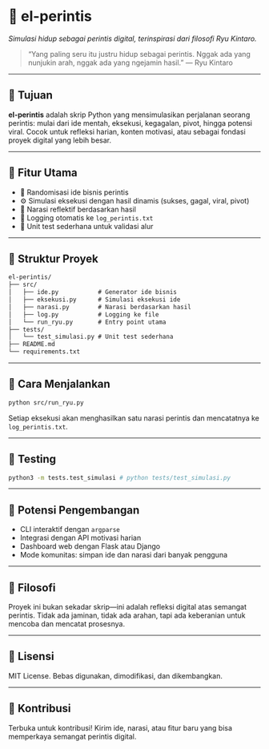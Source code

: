 # 🚀 el-perintis

_Simulasi hidup sebagai perintis digital, terinspirasi dari filosofi Ryu Kintaro._

> “Yang paling seru itu justru hidup sebagai perintis. Nggak ada yang nunjukin arah, nggak ada yang ngejamin hasil.” — Ryu Kintaro

---

## 🎯 Tujuan

**el-perintis** adalah skrip Python yang mensimulasikan perjalanan seorang perintis: mulai dari ide mentah, eksekusi, kegagalan, pivot, hingga potensi viral. Cocok untuk refleksi harian, konten motivasi, atau sebagai fondasi proyek digital yang lebih besar.

---

## 🧩 Fitur Utama

- 🔀 Randomisasi ide bisnis perintis
- ⚙️ Simulasi eksekusi dengan hasil dinamis (sukses, gagal, viral, pivot)
- 📖 Narasi reflektif berdasarkan hasil
- 📝 Logging otomatis ke `log_perintis.txt`
- 🧪 Unit test sederhana untuk validasi alur

---

## 📁 Struktur Proyek

```txt
el-perintis/
├── src/
│   ├── ide.py           # Generator ide bisnis
│   ├── eksekusi.py      # Simulasi eksekusi ide
│   ├── narasi.py        # Narasi berdasarkan hasil
│   ├── log.py           # Logging ke file
│   └── run_ryu.py       # Entry point utama
├── tests/
│   └── test_simulasi.py # Unit test sederhana
├── README.md
└── requirements.txt
```

---

## 🚀 Cara Menjalankan

```bash
python src/run_ryu.py
```

Setiap eksekusi akan menghasilkan satu narasi perintis dan mencatatnya ke `log_perintis.txt`.

---

## 🧪 Testing

```bash
python3 -m tests.test_simulasi # python tests/test_simulasi.py
```

---

## 🔮 Potensi Pengembangan

- CLI interaktif dengan `argparse`
- Integrasi dengan API motivasi harian
- Dashboard web dengan Flask atau Django
- Mode komunitas: simpan ide dan narasi dari banyak pengguna

---

## 🧠 Filosofi

Proyek ini bukan sekadar skrip—ini adalah refleksi digital atas semangat perintis. Tidak ada jaminan, tidak ada arahan, tapi ada keberanian untuk mencoba dan mencatat prosesnya.

---

## 📜 Lisensi

MIT License. Bebas digunakan, dimodifikasi, dan dikembangkan.

---

## 🤝 Kontribusi

Terbuka untuk kontribusi! Kirim ide, narasi, atau fitur baru yang bisa memperkaya semangat perintis digital.
